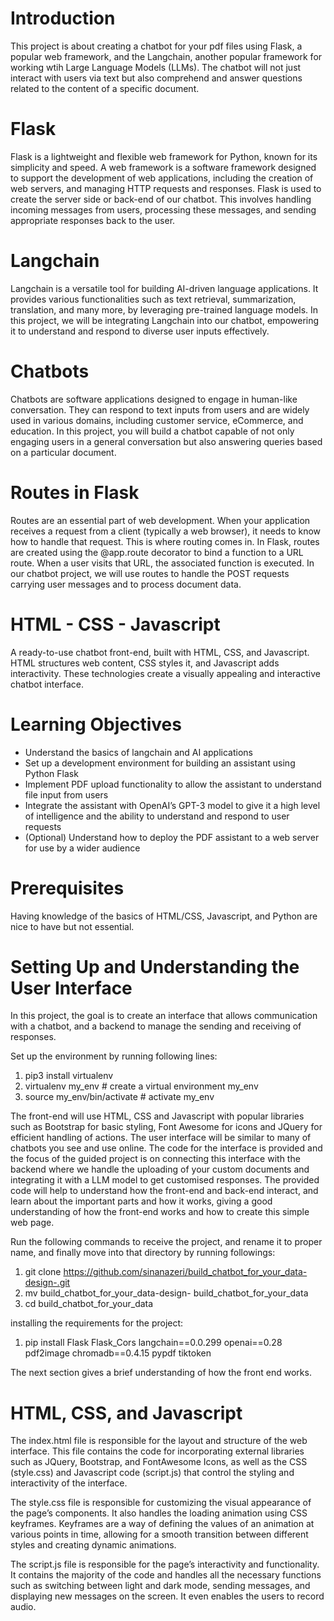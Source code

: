 # Introduction

This project is about creating a chatbot for your pdf files using Flask, a popular web framework, and the Langchain, another popular framework for working wtih Large Language Models (LLMs). The chatbot will not just interact with users via text but also comprehend and answer questions related to the content of a specific document. 

# Flask

Flask is a lightweight and flexible web framework for Python, known for its simplicity and speed. A web framework is a software framework designed to support the development of web applications, including the creation of web servers, and managing HTTP requests and responses. Flask is used to create the server side or back-end of our chatbot. This involves handling incoming messages from users, processing these messages, and sending appropriate responses back to the user.

# Langchain

Langchain is a versatile tool for building AI-driven language applications. It provides various functionalities such as text retrieval, summarization, translation, and many more, by leveraging pre-trained language models. In this project, we will be integrating Langchain into our chatbot, empowering it to understand and respond to diverse user inputs effectively.

# Chatbots

Chatbots are software applications designed to engage in human-like conversation. They can respond to text inputs from users and are widely used in various domains, including customer service, eCommerce, and education. In this project, you will build a chatbot capable of not only engaging users in a general conversation but also answering queries based on a particular document.

# Routes in Flask

Routes are an essential part of web development. When your application receives a request from a client (typically a web browser), it needs to know how to handle that request. This is where routing comes in.
In Flask, routes are created using the @app.route decorator to bind a function to a URL route. When a user visits that URL, the associated function is executed. In our chatbot project, we will use routes to handle the POST requests carrying user messages and to process document data.

# HTML - CSS - Javascript

A ready-to-use chatbot front-end, built with HTML, CSS, and Javascript. HTML structures web content, CSS styles it, and Javascript adds interactivity. These technologies create a visually appealing and interactive chatbot interface.

# Learning Objectives

- Understand the basics of langchain and AI applications
- Set up a development environment for building an assistant using Python Flask
- Implement PDF upload functionality to allow the assistant to understand file input from users
- Integrate the assistant with OpenAI’s GPT-3 model to give it a high level of intelligence and the ability to understand and respond to user requests
- (Optional) Understand how to deploy the PDF assistant to a web server for use by a wider audience

# Prerequisites

Having knowledge of the basics of HTML/CSS, Javascript, and Python are nice to have but not essential.

# Setting Up and Understanding the User Interface

In this project, the goal is to create an interface that allows communication with a chatbot, and a backend to manage the sending and receiving of responses.

Set up the environment by running following lines:

1. pip3 install virtualenv
2. virtualenv my_env # create a virtual environment my_env
3. source my_env/bin/activate # activate my_env

The front-end will use HTML, CSS and Javascript with popular libraries such as Bootstrap for basic styling, Font Awesome for icons and JQuery for efficient handling of actions. The user interface will be similar to many of chatbots you see and use online. The code for the interface is provided and the focus of the guided project is on connecting this interface with the backend where we handle the uploading of your custom documents and integrating it with a LLM model to get customised responses. The provided code will help to understand how the front-end and back-end interact, and learn about the important parts and how it works, giving a good understanding of how the front-end works and how to create this simple web page.

Run the following commands to receive the project, and rename it to proper name, and finally move into that directory by running followings:

1. git clone https://github.com/sinanazeri/build_chatbot_for_your_data-design-.git
2. mv build_chatbot_for_your_data-design- build_chatbot_for_your_data
3. cd build_chatbot_for_your_data

installing the requirements for the project:

1. pip install Flask Flask_Cors langchain==0.0.299 openai==0.28 pdf2image chromadb==0.4.15 pypdf tiktoken

The next section gives a brief understanding of how the front end works.

# HTML, CSS, and Javascript
The index.html file is responsible for the layout and structure of the web interface. This file contains the code for incorporating external libraries such as JQuery, Bootstrap, and FontAwesome Icons, as well as the CSS (style.css) and Javascript code (script.js) that control the styling and interactivity of the interface.

The style.css file is responsible for customizing the visual appearance of the page’s components. It also handles the loading animation using CSS keyframes. Keyframes are a way of defining the values of an animation at various points in time, allowing for a smooth transition between different styles and creating dynamic animations.

The script.js file is responsible for the page’s interactivity and functionality. It contains the majority of the code and handles all the necessary functions such as switching between light and dark mode, sending messages, and displaying new messages on the screen. It even enables the users to record audio.
